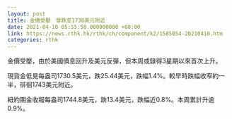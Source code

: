 ```yaml
---
layout: post
title: 金價受壓　曾跌至1730美元附近
date: 2021-04-10 05:55:58.000000000 +08:00
link: https://news.rthk.hk/rthk/ch/component/k2/1585054-20210410.htm
categories: rthk
---
```


金價受壓，由於美國債息回升及美元反彈，但本周或錄得3星期以來首次上升。

現貨金低見每盎司1730.5美元，跌25.44美元，跌幅1.4%。較早時跌幅收窄約一半，徘徊1743美元附近。

紐約期金收報每盎司1744.8美元，跌13.4美元，跌幅近0.8%。本周累計升逾0.9%。
